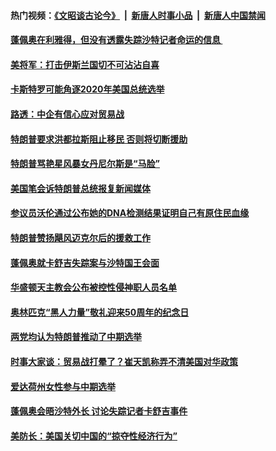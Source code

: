 #### 热门视频：[《文昭谈古论今》](https://github.com/gfw-breaker/wenzhao/blob/master/README.md?t=10170033) &nbsp;|&nbsp; [新唐人时事小品](https://github.com/gfw-breaker/ntdtv-comedy/blob/master/README.md?t=10170033) &nbsp;|&nbsp; [新唐人中国禁闻](https://github.com/gfw-breaker/ntdtv-news/blob/master/README.md?t=10170033)

#### [蓬佩奥在利雅得，但没有透露失踪沙特记者命运的信息 ](../pages/zg_yre_rvq/4616400.md?t=10170033) 

#### [美将军：打击伊斯兰国切不可沾沾自喜](../pages/zg_yre_rvq/4616412.md?t=10170033) 

#### [卡斯特罗可能角逐2020年美国总统选举](../pages/zg_yre_rvq/4616352.md?t=10170033) 

#### [路透：中企有信心应对贸易战](../pages/zg_yre_rvq/4616326.md?t=10170033) 

#### [特朗普要求洪都拉斯阻止移民 否则将切断援助](../pages/zg_yre_rvq/4616336.md?t=10170033) 

#### [特朗普骂艳星风暴女丹尼尔斯是“马脸”](../pages/zg_yre_rvq/4616283.md?t=10170033) 

#### [美国笔会诉特朗普总统报复新闻媒体](../pages/zg_yre_rvq/4616266.md?t=10170033) 

#### [参议员沃伦通过公布她的DNA检测结果证明自己有原住民血缘](../pages/zg_yre_rvq/4616207.md?t=10170033) 

#### [特朗普赞扬飓风迈克尔后的援救工作](../pages/zg_yre_rvq/4616091.md?t=10170033) 

#### [蓬佩奥就卡舒吉失踪案与沙特国王会面](../pages/zg_yre_rvq/4616086.md?t=10170033) 

#### [华盛顿天主教会公布被控性侵神职人员名单](../pages/zg_yre_rvq/4616067.md?t=10170033) 

#### [奥林匹克“黑人力量”敬礼迎来50周年的纪念日](../pages/zg_yre_rvq/4616061.md?t=10170033) 

#### [两党均认为特朗普推动了中期选举](../pages/zg_yre_rvq/4616048.md?t=10170033) 

#### [时事大家谈：贸易战打晕了？崔天凯称弄不清美国对华政策](../pages/zg_yre_rvq/4615774.md?t=10170033) 

#### [爱达荷州女性参与中期选举](../pages/zg_yre_rvq/4615756.md?t=10170033) 

#### [蓬佩奥会晤沙特外长 讨论失踪记者卡舒吉事件 ](../pages/zg_yre_rvq/4615566.md?t=10170033) 

#### [美防长：美国关切中国的“掠夺性经济行为” ](../pages/zg_yre_rvq/4615447.md?t=10170033) 

